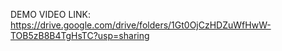 DEMO VIDEO LINK: https://drive.google.com/drive/folders/1Gt0OjCzHDZuWfHwW-TOB5zB8B4TgHsTC?usp=sharing
